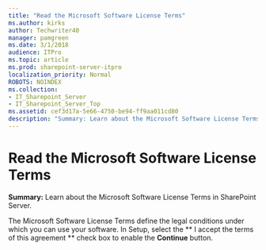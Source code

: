 ```yaml
---
title: "Read the Microsoft Software License Terms"
ms.author: kirks
author: Techwriter40
manager: pamgreen
ms.date: 3/1/2018
audience: ITPro
ms.topic: article
ms.prod: sharepoint-server-itpro
localization_priority: Normal
ROBOTS: NOINDEX
ms.collection:
- IT_Sharepoint_Server
- IT_Sharepoint_Server_Top
ms.assetid: cef3d17a-5e66-4750-be94-ff9aa011cd80
description: "Summary: Learn about the Microsoft Software License Terms in SharePoint Server."
---
```


# Read the Microsoft Software License Terms

 **Summary:** Learn about the Microsoft Software License Terms in SharePoint Server. 
  
The Microsoft Software License Terms define the legal conditions under which you can use your software. In Setup, select the ** I accept the terms of this agreement ** check box to enable the **Continue** button. 
  

